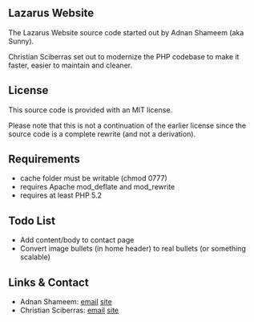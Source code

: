 Lazarus Website
---------------

The Lazarus Website source code started out by Adnan Shameem (aka Sunny).

Christian Sciberras set out to modernize the PHP codebase to make it faster, easier to maintain and cleaner.

License
-------

This source code is provided with an MIT license.

Please note that this is not a continuation of the earlier license since the source code is a complete rewrite (and not a derivation).

Requirements
------------

 - cache folder must be writable (chmod 0777)
 - requires Apache mod_deflate and mod_rewrite
 - requires at least PHP 5.2

Todo List
---------

- Add content/body to contact page
- Convert image bullets (in home header) to real bullets (or something scalable)

Links & Contact
---------------

 - Adnan Shameem: [email](mailto:needadnan@gmail.com) [site](http://www.adnan.co.vu/)
 - Christian Sciberras: [email](mailto:christian@sciberras.me) [site](http://christian.sciberras.me/)